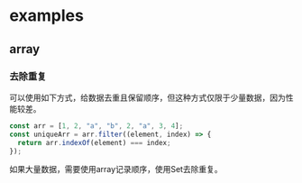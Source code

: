 # examples

## array

### 去除重复

可以使用如下方式，给数据去重且保留顺序，但这种方式仅限于少量数据，因为性能较差。

```js
const arr = [1, 2, "a", "b", 2, "a", 3, 4];
const uniqueArr = arr.filter((element, index) => {
  return arr.indexOf(element) === index;
});
```

如果大量数据，需要使用array记录顺序，使用Set去除重复。